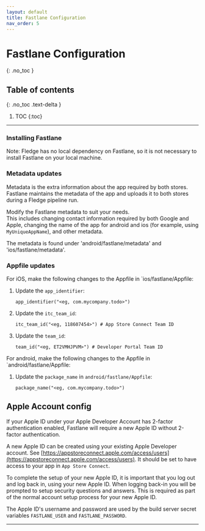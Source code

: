 ```yaml
---
layout: default
title: Fastlane Configuration
nav_order: 5
---
```


# Fastlane Configuration
{: .no_toc }

## Table of contents
{: .no_toc .text-delta }

1. TOC
{:toc}

---

### Installing Fastlane
Note: Fledge has no local dependency on Fastlane, so it is not necessary to install Fastlane on your local machine.

### Metadata updates
Metadata is the extra information about the app required by both stores. Fastlane maintains the metadata of the app and uploads it to both stores during a Fledge pipeline run.

Modify the Fastlane metadata to suit your needs.  
This includes changing contact information required by both Google and Apple, changing the name of 
    the app for android and ios (for example, using `MyUniqueAppName`), and other metadata.

The metadata is found under 'android/fastlane/metadata' and 'ios/fastlane/metadata'.

### Appfile updates
For iOS, make the following changes to the Appfile in `ios/fastlane/Appfile:
1. Update the `app_identifier`:
    ```
    app_identifier("<eg, com.mycompany.todo>")
    ```
    
1. Update the `itc_team_id`:  
    ```
    itc_team_id("<eg, 118607454>") # App Store Connect Team ID
    ``` 
1. Update the `team_id`:  
    ```
    team_id("<eg, ET2VMHJPVM>") # Developer Portal Team ID
    ``` 
For android, make the following changes to the Appfile in `android/fastlane/Appfile:
1. Update the `package_name` in `android/fastlane/Appfile`:
    ```
    package_name("<eg, com.mycompany.todo>")
    ```

## Apple Account config  

If your Apple ID under your Apple Developer Account has 2-factor authentication enabled, Fastlane will require a new Apple ID without 2-factor authentication. 

A new Apple ID can be created using your existing Apple Developer account. See [https://appstoreconnect.apple.com/access/users](https://appstoreconnect.apple.com/access/users). It should be set to have access to your app in `App Store Connect`. 

To complete the setup of your new Apple ID, it is important that you log out and log back in, using your new Apple ID. When logging back-in you will be prompted to setup security questions and answers. This is required as part of the normal account setup process for your new Apple ID. 

The Apple ID's username and password are used by the build server secret variables `FASTLANE_USER` and `FASTLANE_PASSWORD`.

---
